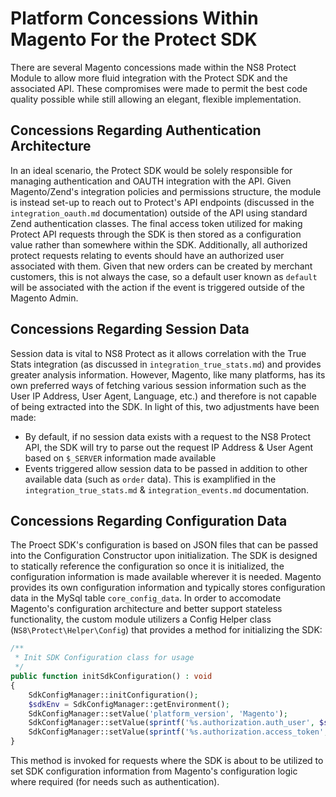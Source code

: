 # Platform Concessions Within Magento For the Protect SDK
There are several Magento concessions made within the NS8 Protect Module to allow more fluid integration with the Protect SDK and the associated API. These compromises were made to permit the best code quality possible while still allowing an elegant, flexible implementation.

## Concessions Regarding Authentication Architecture
In an ideal scenario, the Protect SDK would be solely responsible for managing authentication and OAUTH integration with the API. Given Magento/Zend's integration policies and permissions structure, the module is instead set-up to reach out to Protect's API endpoints (discussed in the `integration_oauth.md` documentation) outside of the API using standard Zend authentication classes. The final access token utilized for making Protect API requests through the SDK is then stored as a configuration value rather than somewhere within the SDK. Additionally, all authorized protect requests relating to events should have an authorized user associated with them. Given that new orders can be created by merchant customers, this is not always the case, so a default user known as `default` will be associated with the action if the event is triggered outside of the Magento Admin.

## Concessions Regarding Session Data
Session data is vital to NS8 Protect as it allows correlation with the True Stats integration (as discussed in `integration_true_stats.md`) and provides greater analysis information. However, Magento, like many platforms, has its own preferred ways of fetching various session information such as the User IP Address, User Agent, Language, etc.) and therefore is not capable of being extracted into the SDK. In light of this, two adjustments have been made:
* By default, if no session data exists with a request to the NS8 Protect API, the SDK will try to parse out the request IP Address & User Agent based on `$_SERVER` information made available
* Events triggered allow session data to be passed in addition to other available data (such as `order` data). This is examplified in the `integration_true_stats.md` & `integration_events.md` documentation.

## Concessions Regarding Configuration Data
The Proect SDK's configuration is based on JSON files that can be passed into the Configuration Constructor upon initialization. The SDK is designed to statically reference the configuration so once it is initialized, the configuration information is made available wherever it is needed. Magento provides its own configuration information and typically stores configuration data in
the MySql table `core_config_data`. In order to accomodate Magento's configuration architecture and better
support stateless functionality, the custom module utilizers a Config Helper class (`NS8\Protect\Helper\Config`) that provides a method for initializing the SDK:
```php
/**
 * Init SDK Configuration class for usage
 */
public function initSdkConfiguration() : void
{
    SdkConfigManager::initConfiguration();
    $sdkEnv = SdkConfigManager::getEnvironment();
    SdkConfigManager::setValue('platform_version', 'Magento');
    SdkConfigManager::setValue(sprintf('%s.authorization.auth_user', $sdkEnv), $this->getAuthenticatedUserName());
    SdkConfigManager::setValue(sprintf('%s.authorization.access_token', $sdkEnv), $this->getAccessToken());
}
```
This method is invoked for requests where the SDK is about to be utilized to set SDK configuration information from Magento's configuration logic where required (for needs such as authentication).
